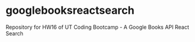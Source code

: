 # googlebooksreactsearch
Repository for HW16 of UT Coding Bootcamp - A Google Books API React Search
